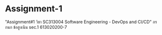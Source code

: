 # Assignment-1
"Assignment#1 วิชา SC313004 Software Engineering - DevOps and CI/CD" กรกนก ข้อสูงเนิน sec.1 613020200-7
